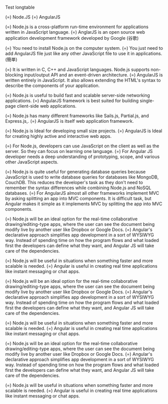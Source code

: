 Test longtable


(=) Node.JS
(=) AngularJS

(=) Node.js is a cross-platform run-time environment for applications
  written in JavaScript language.
(=) AnglarJS is an open source web application development framework
  developed by Google (谷歌)

(=) You need to install Node.js on the computer system.
(=) You just need to add AngularJS file just like any other JavaScript
  file to use it in applications. (簡単)

(=) It is written in C, C++ and JavaScript languages. Node.js supports
  non-blocking input/output API and an event-driven architecture.
(=) AngularJS is written entirely in JavaScript. It also allows
  extending the HTML's syntax to describe the components of your
  application.

(=) Node.js is useful to build fast and scalable server-side networking
  applications.
(=) AngularJS framework is best suited for building single-page
  client-side web applications.

(=) Node.js has many different frameworks like Sails.js, Partial.js, and
  Express.js,.
(=) AngularJS is itself web application framework.

(=) Node.js is Ideal for developing small size projects.
(=) AngularJS is Ideal for creating highly active and interactive web
  apps.

(=) For Node.js, developers can use JavaScript on the client as well as
  the server. So they can focus on learning one language.
(=) For Angular JS developer needs a deep understanding of prototyping,
  scope, and various other JavaScript aspects.

(=) Node.js is quite useful for generating database queries because
  JavaScript is used to write database queries for databases like
  MongoDB, CouchDB. This reduces the developer's task as they don't
  need to remember the syntax differences while combining Node.js and
  NoSQL databases.
(=) For AngularJS almost all other frameworks implement MVC by asking
  splitting an app into MVC components. It is difficult task, but
  Angular makes it simple as it implements MVC by splitting the app
  into MVC components.

(=) Node.js will be an ideal option for the real-time collaborative
  drawing/editing-type apps, where the user can see the document being
  modify live by another user like Dropbox or Google Docs.
(=) Angular's declarative approach simplifies app development in a sort
  of WYSIWYG way. Instead of spending time on how the program flows
  and what loaded first the developers can define what they want, and
  Angular JS will take care of the dependencies.

(=) Node.js will be useful in situations when something faster and more
  scalable is needed.
(=) Angular is useful in creating real time applications like instant
  messaging or chat apps.


(=) Node.js will be an ideal option for the real-time collaborative
  drawing/editing-type apps, where the user can see the document being
  modify live by another user like Dropbox or Google Docs.
(=) Angular's declarative approach simplifies app development in a sort
  of WYSIWYG way. Instead of spending time on how the program flows
  and what loaded first the developers can define what they want, and
  Angular JS will take care of the dependencies.

(=) Node.js will be useful in situations when something faster and more
  scalable is needed.
(=) Angular is useful in creating real time applications like instant
  messaging or chat apps.

(=) Node.js will be an ideal option for the real-time collaborative
  drawing/editing-type apps, where the user can see the document being
  modify live by another user like Dropbox or Google Docs.
(=) Angular's declarative approach simplifies app development in a sort
  of WYSIWYG way. Instead of spending time on how the program flows
  and what loaded first the developers can define what they want, and
  Angular JS will take care of the dependencies.

(=) Node.js will be useful in situations when something faster and more
  scalable is needed.
(=) Angular is useful in creating real time applications like instant
  messaging or chat apps.

